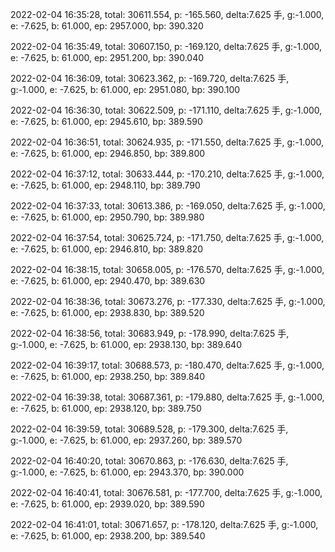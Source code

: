 2022-02-04 16:35:28, total: 30611.554, p: -165.560, delta:7.625 手, g:-1.000, e: -7.625, b: 61.000, ep: 2957.000, bp: 390.320

2022-02-04 16:35:49, total: 30607.150, p: -169.120, delta:7.625 手, g:-1.000, e: -7.625, b: 61.000, ep: 2951.200, bp: 390.040

2022-02-04 16:36:09, total: 30623.362, p: -169.720, delta:7.625 手, g:-1.000, e: -7.625, b: 61.000, ep: 2951.080, bp: 390.100

2022-02-04 16:36:30, total: 30622.509, p: -171.110, delta:7.625 手, g:-1.000, e: -7.625, b: 61.000, ep: 2945.610, bp: 389.590

2022-02-04 16:36:51, total: 30624.935, p: -171.550, delta:7.625 手, g:-1.000, e: -7.625, b: 61.000, ep: 2946.850, bp: 389.800

2022-02-04 16:37:12, total: 30633.444, p: -170.210, delta:7.625 手, g:-1.000, e: -7.625, b: 61.000, ep: 2948.110, bp: 389.790

2022-02-04 16:37:33, total: 30613.386, p: -169.050, delta:7.625 手, g:-1.000, e: -7.625, b: 61.000, ep: 2950.790, bp: 389.980

2022-02-04 16:37:54, total: 30625.724, p: -171.750, delta:7.625 手, g:-1.000, e: -7.625, b: 61.000, ep: 2946.810, bp: 389.820

2022-02-04 16:38:15, total: 30658.005, p: -176.570, delta:7.625 手, g:-1.000, e: -7.625, b: 61.000, ep: 2940.470, bp: 389.630

2022-02-04 16:38:36, total: 30673.276, p: -177.330, delta:7.625 手, g:-1.000, e: -7.625, b: 61.000, ep: 2938.830, bp: 389.520

2022-02-04 16:38:56, total: 30683.949, p: -178.990, delta:7.625 手, g:-1.000, e: -7.625, b: 61.000, ep: 2938.130, bp: 389.640

2022-02-04 16:39:17, total: 30688.573, p: -180.470, delta:7.625 手, g:-1.000, e: -7.625, b: 61.000, ep: 2938.250, bp: 389.840

2022-02-04 16:39:38, total: 30687.361, p: -179.880, delta:7.625 手, g:-1.000, e: -7.625, b: 61.000, ep: 2938.120, bp: 389.750

2022-02-04 16:39:59, total: 30689.528, p: -179.300, delta:7.625 手, g:-1.000, e: -7.625, b: 61.000, ep: 2937.260, bp: 389.570

2022-02-04 16:40:20, total: 30670.863, p: -176.630, delta:7.625 手, g:-1.000, e: -7.625, b: 61.000, ep: 2943.370, bp: 390.000

2022-02-04 16:40:41, total: 30676.581, p: -177.700, delta:7.625 手, g:-1.000, e: -7.625, b: 61.000, ep: 2939.020, bp: 389.590

2022-02-04 16:41:01, total: 30671.657, p: -178.120, delta:7.625 手, g:-1.000, e: -7.625, b: 61.000, ep: 2938.200, bp: 389.540